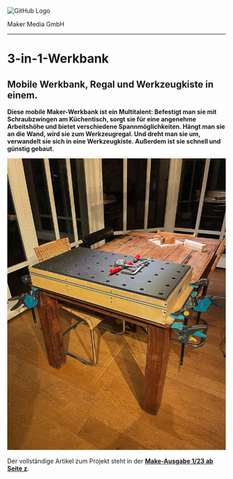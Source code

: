 ![GitHub Logo](http://www.heise.de/make/icons/make_logo.png)

Maker Media GmbH

***

# 3-in-1-Werkbank

## Mobile Werkbank, Regal und Werkzeugkiste in einem.

**Diese mobile Maker-Werkbank ist ein Multitalent: Befestigt man sie mit Schraubzwingen am Küchentisch, sorgt sie für eine angenehme Arbeitshöhe und bietet verschiedene Spannmöglichkeiten. Hängt man sie an die Wand, wird sie zum Werkzeugregal. Und dreht man sie um, verwandelt sie sich in eine Werkzeugkiste. Außerdem ist sie schnell und günstig gebaut.**

![Aufmacherbild aus dem Heft](./doc/Aufmacher.JPG)

Der vollständige Artikel zum Projekt steht in der **[Make-Ausgabe 1/23 ab Seite z]([https://www.heise.de/select/make/2023/1/2220213363003207970)**.
